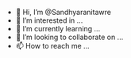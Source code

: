 - 👋 Hi, I’m @Sandhyaranitawre
- 👀 I’m interested in ...
- 🌱 I’m currently learning ...
- 💞️ I’m looking to collaborate on ...
- 📫 How to reach me ...

<!---
Sandhyaranitawre/Sandhyaranitawre is a ✨ special ✨ repository because its `README.md` (this file) appears on your GitHub profile.
You can click the Preview link to take a look at your changes.
--->
